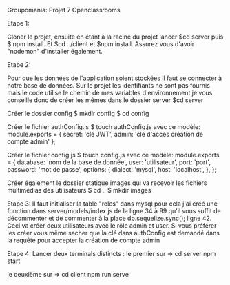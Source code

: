 Groupomania: Projet 7 Openclassrooms


Etape 1:

Cloner le projet,
ensuite en étant à la racine du projet  lancer $cd server puis $ npm install.
Et $cd ../client et  $npm install.
Assurez vous d'avoir "nodemon" d'installer également.

Etape 2:

Pour que les données de l'application soient stockées il faut se connecter à notre base de données.
Sur le projet les identifiants ne sont pas fournis mais le code utilise le chemin de mes variables d'environnement 
je vous conseille donc de créer les mêmes dans le dossier server $cd server

Créer le dossier config
  $ mkdir config
  $ cd config
 
Créer le fichier authConfig.js 
$ touch authConfig.js 
  avec ce modèle:
    module.exports = {
    secret: 'clé JWT',
    admin: 'clé d'accés création de compte admin' };

Créer le fichier config.js
  $ touch config.js
  avec ce modèle:
    module.exports = {
    database: 'nom de la base de donnée',
    user: 'utilisateur',
    port: 'port',
    password: 'mot de passe',
    options: {
      dialect: 'mysql',
      host: 'localhost',  },
    };
    
 Créer également le dossier statique images qui va recevoir les fichiers multimédias des utilisateurs
    $ cd ..
    $ mkdir images
    
Etape 3:
  Il faut initialiser la table "roles" dans mysql
  pour cela j'ai créé une fonction dans server/models/index.js de la ligne 34 à 99
  qu'il vous suffit de décommenter et de commenter à la place db.sequelize.sync(); ligne 42.
  Ceci va créer deux utilisateurs avec le rôle admin et user.
  Si vous préférer les créer vous même sacher que la clé dans authConfig est demandé 
  dans la requête pour accepter la création de compte admin
  
Etape 4:
Lancer deux terminals distincts :
  le premier sur => 
  cd server 
  npm start
  
  le deuxième sur => 
  cd client
  npm run serve




